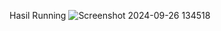 Hasil Running
![Screenshot 2024-09-26 134518](https://github.com/user-attachments/assets/4d21c596-23c7-4698-aee5-487d1f5eaeb9)
